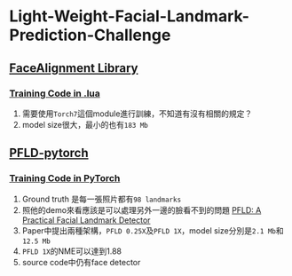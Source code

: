 # Light-Weight-Facial-Landmark-Prediction-Challenge
## [FaceAlignment Library](https://github.com/1adrianb/face-alignment "游標顯示")
### [Training Code in .lua](https://github.com/1adrianb/face-alignment-training )
1. 需要使用`Torch7`這個module進行訓練，不知道有沒有相關的規定？
2. model size很大，最小的也有`183 Mb`
## [PFLD-pytorch](https://github.com/polarisZhao/PFLD-pytorch)
### [Training Code in PyTorch](https://github.com/polarisZhao/PFLD-pytorch/blob/master/train.py)
1. Ground truth 是每一張照片都有`98 landmarks`
2. 照他的demo來看應該是可以處理另外一邊的臉看不到的問題
[PFLD: A Practical Facial Landmark Detector](https://arxiv.org/pdf/1902.10859.pdf)
3. Paper中提出兩種架構，`PFLD 0.25X`及`PFLD 1X`，model size分別是`2.1 Mb`和`12.5 Mb`
4. `PFLD 1X`的NME可以達到1.88
5. source code中仍有face detector

